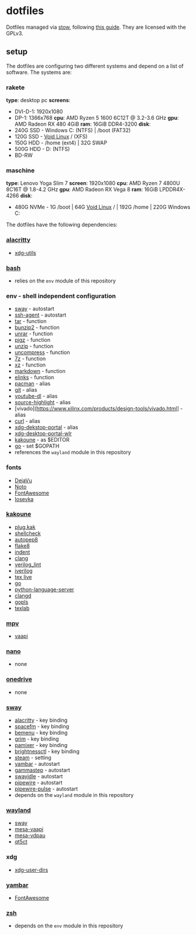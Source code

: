 # dotfiles

Dotfiles managed via [stow](https://www.gnu.org/software/stow/), following [this guide](http://brandon.invergo.net/news/2012-05-26-using-gnu-stow-to-manage-your-dotfiles.html). They are licensed with the GPLv3.

## setup

The dotfiles are configuring two different systems and depend on a list of software. The systems are:

### rakete

**type**: desktop pc
**screens**:
* DVI-D-1: 1920x1080
* DP-1: 1366x768
**cpu**: AMD Ryzen 5 1600 6C12T @ 3.2-3.6 GHz
**gpu**: AMD Radeon RX 480 4GiB
**ram**: 16GiB DDR4-3200
**disk**:
* 240G SSD - Windows C: (NTFS) | /boot (FAT32)
* 120G SSD - [Void Linux](https://voidlinux.org) / (XFS)
* 150G HDD - /home (ext4) | 32G SWAP
* 500G HDD - D: (NTFS)
* BD-RW

### maschine

**type**: Lenovo Yoga Slim 7
**screen**: 1920x1080
**cpu**: AMD Ryzen 7 4800U 8C16T @ 1.8-4.2 GHz
**gpu**: AMD Radeon RX Vega 8
**ram**: 16GiB LPDDR4X-4266
**disk**:
* 480G NVMe - 1G /boot | 64G [Void Linux](https://voidlinux.org) / | 192G /home | 220G Windows C:

The dotfiles have the following dependencies:

### [alacritty](https://github.com/alacritty/alacritty)

* [xdg-utils](https://www.freedesktop.org/wiki/Software/xdg-utils/)

### [bash](https://www.gnu.org/software/bash/)

* relies on the ```env``` module of this repository

### env - shell independent configuration

* [sway](https://swaywm.org) - autostart
* [ssh-agent](https://www.openssh.com) - autostart
* [tar](https://www.gnu.org/software/tar/tar.html) - function
* [bunzip2](https://sourceware.org/bzip2/) - function
* [unrar](https://www.rarlab.com/rar_add.htm) - function
* [pigz](https://zlib.net/pigz/) - function
* [unzip](http://infozip.sourceforge.net) - function
* [uncompress](https://www.gzip.org) - function
* [7z](http://p7zip.sourceforge.net) - function
* [xz](https://tukaani.org/xz/format.html) - function
* [markdown](http://www.pell.portland.or.us/~orc/Code/discount/) - function
* [elinks](http://elinks.or.cz) - function
* [pacman](https://archlinux.org/pacman/) - alias
* [git](https://git-scm.com) - alias
* [youtube-dl](https://youtube-dl.org) - alias
* [source-highlight](https://www.gnu.org/software/src-highlite/) - alias
* [vivado](https://www.xilinx.com/products/design-tools/vivado.html] - alias
* [curl](https://curl.se) - alias
* [xdg-dekstop-portal](https://github.com/flatpak/xdg-desktop-portal) - alias
* [xdg-desktop-portal-wlr](https://github.com/emersion/xdg-desktop-portal-wlr)
* [kakoune](https://kakoune.org) - as $EDITOR
* [go](https://golang.org) - set $GOPATH
* references the ```wayland``` module in this repository

### fonts

* [DejaVu](https://dejavu-fonts.github.io)
* [Noto](https://www.google.com/get/noto/)
* [FontAwesome](https://fontawesome.com)
* [Iosevka](https://github.com/be5invis/Iosevka)

### [kakoune](https://kakoune.org)

* [plug.kak](https://github.com/andreyorst/plug.kak)
* [shellcheck](https://www.shellcheck.net)
* [autopep8](https://pypi.org/project/autopep8/)
* [flake8](https://flake8.pycqa.org)
* [indent](https://www.gnu.org/software/indent/)
* [clang](https://clang.llvm.org)
* [verilog_lint](https://github.com/tmahlburg/bin/blob/main/verilog_lint)
* [iverilog](http://iverilog.icarus.com)
* [tex live](https://www.tug.org/texlive/)
* [go](https://golang.org)
* [python-language-server](https://github.com/palantir/python-language-server)
* [clangd](https://clangd.llvm.org)
* [gopls](https://pkg.go.dev/golang.org/x/tools/gopls)
* [texlab](https://github.com/latex-lsp/texlab)

### [mpv](https://mpv.io)

* [vaapi](https://www.freedesktop.org/wiki/Software/vaapi/)

### [nano](https://www.nano-editor.org)

* none

### [onedrive](https://abraunegg.github.io)

* none

### [sway](https://swaywm.org)

* [alacritty](https://github.com/alacritty/alacritty) - key binding
* [spacefm](https://ignorantguru.github.io/spacefm/) - key binding
* [bemenu](https://github.com/Cloudef/bemenu) - key binding
* [grim](https://github.com/emersion/grim) - key binding
* [pamixer](https://github.com/cdemoulins/pamixer) - key binding
* [brightnessctl](https://github.com/Hummer12007/brightnessctl) - key binding
* [steam](https://store.steampowered.com/about/) - setting
* [yambar](https://codeberg.org/dnkl/yambar) - autostart
* [gammastep](https://gitlab.com/chinstrap/gammastep) - autostart
* [swayidle](https://github.com/swaywm/swayidle) - autostart
* [pipewire](https://pipewire.org) - autostart
* [pipewire-pulse](https://pipewire.org) - autostart
* depends on the ```wayland``` module in this repository

### [wayland](https://wayland.freedesktop.org)

* [sway](https://swaywm.org)
* [mesa-vaapi](https://mesa3d.org)
* [mesa-vdpau](https://mesa3d.org)
* [qt5ct](https://github.com/desktop-app/qt5ct)

### xdg

* [xdg-user-dirs](https://freedesktop.org/wiki/Software/xdg-user-dirs/)

### [yambar](https://codeberg.org/dnkl/yambar)

* [FontAwesome](https://fontawesome.com)

### [zsh](https://www.zsh.org)

* depends on the ```env``` module in this repository
